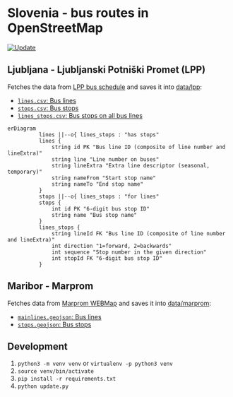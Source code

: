 # Slovenia - bus routes in OpenStreetMap

[![Update](https://github.com/openstreetmap-si/bus-routes-osm-lpp/actions/workflows/update.yaml/badge.svg)](https://github.com/openstreetmap-si/bus-routes-osm-lpp/actions/workflows/update.yaml)

## Ljubljana - Ljubljanski Potniški Promet (LPP)

Fetches the data from [LPP bus schedule](https://www.lpp.si/sites/default/files/lpp_vozniredi/iskalnik/index.php) and saves it into [data/lpp](./data/lpp/):

* [`lines.csv`: Bus lines](data/lpp/lines.csv)
* [`stops.csv`: Bus stops](data/lpp/stops.csv)
* [`lines_stops.csv`: Bus stops on all bus lines](data/lpp/lines_stops.csv)

```mermaid
erDiagram
          lines ||--o{ lines_stops : "has stops"
          lines {
              string id PK "Bus line ID (composite of line number and lineExtra)"
              string line "Line number on buses"
              string lineExtra "Extra line descriptor (seasonal, temporary)"
              string nameFrom "Start stop name"
              string nameTo "End stop name"
          }
          stops ||--o{ lines_stops : "for lines"
          stops {
              int id PK "6-digit bus stop ID"
              string name "Bus stop name"
          }
          lines_stops {
              string lineId FK "Bus line ID (composite of line number and lineExtra)"
              int direction "1=forward, 2=backwards"
              int sequence "Stop number in the given direction"
              int stopId FK "6-digit bus stop ID"
          }
```

## Maribor - Marprom

Fetches data from [Marprom WEBMap](https://www.marprom.si/webmap/website/webmap.php) and saves it into [data/marprom](./data/marprom/):

* [`mainlines.geojson`: Bus lines](data/marprom/mainlines.geojson)
* [`stops.geojson`: Bus stops](data/marprom/stops.geojson)

## Development

1. `python3 -m venv venv` or `virtualenv -p python3 venv`
2. `source venv/bin/activate`
3. `pip install -r requirements.txt`
4. `python update.py`
